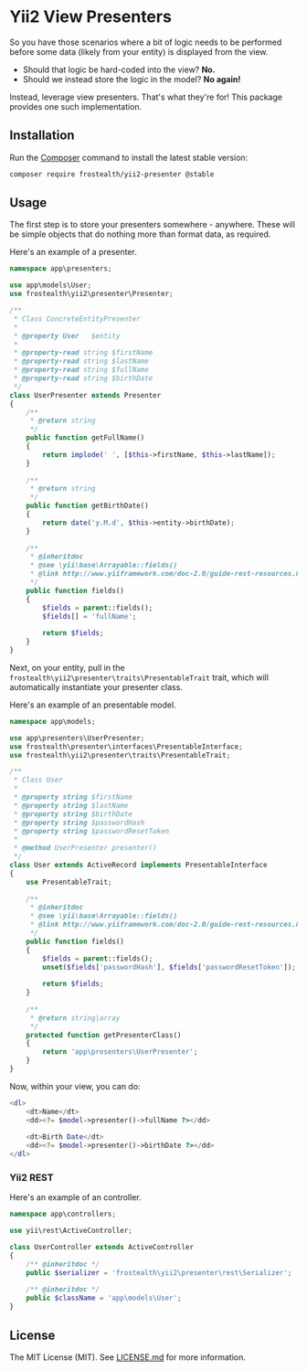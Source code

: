 Yii2 View Presenters
=============

So you have those scenarios where a bit of logic needs to be performed before some data (likely from your entity) 
is displayed from the view.

* Should that logic be hard-coded into the view? **No.**
* Should we instead store the logic in the model? **No again!**

Instead, leverage view presenters. That's what they're for! This package provides one such implementation.

## Installation

Run the [Composer](http://getcomposer.org/download/) command to install the latest stable version:

```bash
composer require frostealth/yii2-presenter @stable
```

## Usage

The first step is to store your presenters somewhere - anywhere. 
These will be simple objects that do nothing more than format data, as required.

Here's an example of a presenter.

```php
namespace app\presenters;

use app\models\User;
use frostealth\yii2\presenter\Presenter;

/**
 * Class ConcreteEntityPresenter
 *
 * @property User   $entity
 *
 * @property-read string $firstName
 * @property-read string $lastName
 * @property-read string $fullName
 * @property-read string $birthDate
 */
class UserPresenter extends Presenter
{
    /**
     * @return string
     */
    public function getFullName()
    {
        return implode(' ', [$this->firstName, $this->lastName]);
    }
    
    /**
     * @return string
     */
    public function getBirthDate()
    {
        return date('y.M.d', $this->entity->birthDate);
    }
    
    /**
     * @inheritdoc
     * @see \yii\base\Arrayable::fields()
     * @link http://www.yiiframework.com/doc-2.0/guide-rest-resources.html#fields
     */
    public function fields()
    {
        $fields = parent::fields();
        $fields[] = 'fullName';
        
        return $fields;
    }
}
```

Next, on your entity, pull in the `frostealth\yii2\presenter\traits\PresentableTrait` trait, 
which will automatically instantiate your presenter class.

Here's an example of an presentable model.

```php
namespace app\models;

use app\presenters\UserPresenter;
use frostealth\presenter\interfaces\PresentableInterface;
use frostealth\yii2\presenter\traits\PresentableTrait;

/**
 * Class User
 *
 * @property string $firstName
 * @property string $lastName
 * @property string $birthDate
 * @property string $passwordHash
 * @property string $passwordResetToken
 *
 * @method UserPresenter presenter()
 */
class User extends ActiveRecord implements PresentableInterface
{
    use PresentableTrait;
    
    /**
     * @inheritdoc
     * @see \yii\base\Arrayable::fields()
     * @link http://www.yiiframework.com/doc-2.0/guide-rest-resources.html#fields
     */
    public function fields()
    {
        $fields = parent::fields();
        unset($fields['passwordHash'], $fields['passwordResetToken']);
        
        return $fields;
    }
    
    /**
     * @return string|array
     */
    protected function getPresenterClass()
    {
        return 'app\presenters\UserPresenter';
    }
}
```

Now, within your view, you can do:

```php
<dl>
    <dt>Name</dt>
    <dd><?= $model->presenter()->fullName ?></dd>
    
    <dt>Birth Date</dt>
    <dd><?= $model->presenter()->birthDate ?></dd>
</dl>
```

### Yii2 REST

Here's an example of an controller.

```php
namespace app\controllers;

use yii\rest\ActiveController;

class UserController extends ActiveController
{
    /** @inheritdoc */
    public $serializer = 'frostealth\yii2\presenter\rest\Serializer';
    
    /** @inheritdoc */
    public $className = 'app\models\User';
}
```

## License

The MIT License (MIT).
See [LICENSE.md](https://github.com/frostealth/yii2-presenter/blob/master/LICENSE.md) for more information.
